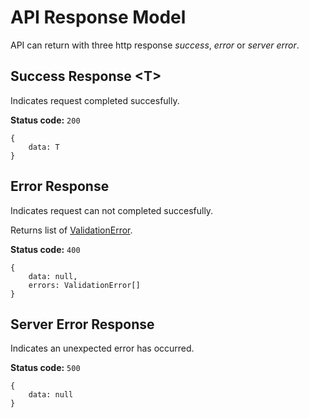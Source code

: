 # API Response Model

API can return with three http response *success*, *error* or *server error*.

## Success Response \<T\>

Indicates request completed succesfully.

**Status code:** `200`

```
{
    data: T
}
```

## Error Response

Indicates request can not completed succesfully. 

Returns list of [ValidationError](./validation.error.md).

**Status code:** `400`

```
{
    data: null,
    errors: ValidationError[]
}
```

## Server Error Response

Indicates an unexpected error has occurred.

**Status code:** `500`

```
{
    data: null
}
```
